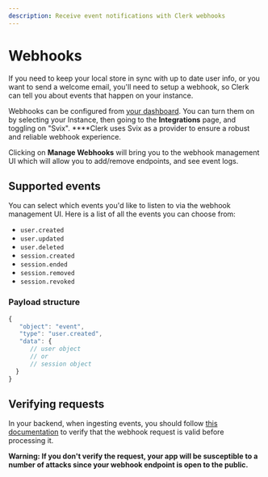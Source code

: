 ```yaml
---
description: Receive event notifications with Clerk webhooks
---
```


# Webhooks

If you need to keep your local store in sync with up to date user info,  or you want to send a welcome email, you'll need to setup a webhook, so Clerk can tell you about events that happen on your instance.

Webhooks can be configured from [your dashboard](https://dashboard.clerk.dev).  You can turn them on by selecting your Instance, then going to the **Integrations** page, and toggling on "Svix".  ****Clerk uses Svix as a provider to ensure a robust and reliable webhook experience.

Clicking on **Manage Webhooks** will bring you to the webhook management UI which will allow you to add/remove endpoints, and see event logs.

## Supported events

You can select which events you'd like to listen to via the webhook management UI.  Here is a list of all the events you can choose from:

* `user.created` 
* `user.updated` 
* `user.deleted`
* `session.created`
* `session.ended`
* `session.removed`
* `session.revoked`

### Payload structure

```javascript
{
   "object": "event",
   "type": "user.created",
   "data": {
      // user object      
      // or
      // session object
  }
}

```

## Verifying requests

In your backend, when ingesting events, you should follow [this documentation](https://docs.svix.com/receiving/verifying-payloads) to verify that the webhook request is valid before processing it.

**Warning: If you don't verify the request, your app will be susceptible to a number of attacks since your webhook endpoint is open to the public.**

